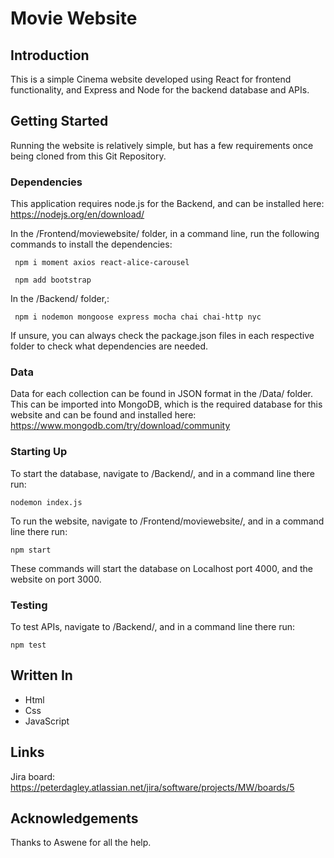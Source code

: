# Movie Website
## Introduction
This is a simple Cinema website developed using React for frontend functionality, and Express and Node for the backend database and APIs.


## Getting Started

Running the website is relatively simple, but has a few requirements once being cloned from this Git Repository.

### Dependencies
This application requires node.js for the Backend, and can be installed here: https://nodejs.org/en/download/

In the /Frontend/moviewebsite/ folder, in a command line, run the following commands to install the dependencies:

     npm i moment axios react-alice-carousel

     npm add bootstrap 

In the /Backend/ folder,:

     npm i nodemon mongoose express mocha chai chai-http nyc

If unsure, you can always check the package.json files in each respective folder to check what dependencies are needed.

### Data
Data for each collection can be found in JSON format in the /Data/ folder. This can be imported into MongoDB, which is the required database for this website and can be found and installed here: https://www.mongodb.com/try/download/community

### Starting Up
To start the database, navigate to /Backend/, and in a command line there run:

    nodemon index.js

To run the website, navigate to /Frontend/moviewebsite/, and in a command line there run:

    npm start
These commands will start the database on Localhost port 4000, and the website on port 3000.

### Testing
To test APIs,  navigate to /Backend/, and in a command line there run:

    npm test
## Written In

 - Html
 - Css
 - JavaScript
## Links
Jira board: https://peterdagley.atlassian.net/jira/software/projects/MW/boards/5

## Acknowledgements
Thanks to Aswene for all the help.

   
